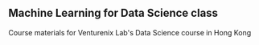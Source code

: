 ## Machine Learning for Data Science class
Course materials for Venturenix Lab's Data Science course in Hong Kong

